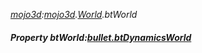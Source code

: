 _[mojo3d](../../modules/mojo3d/mojo3d-module.md):[mojo3d](../../modules/mojo3d/mojo3d-module.md).[World](../../modules/mojo3d/mojo3d-world.md).btWorld_
##### Property btWorld:[bullet.btDynamicsWorld](../../modules/bullet/bullet-btdynamicsworld.md)
